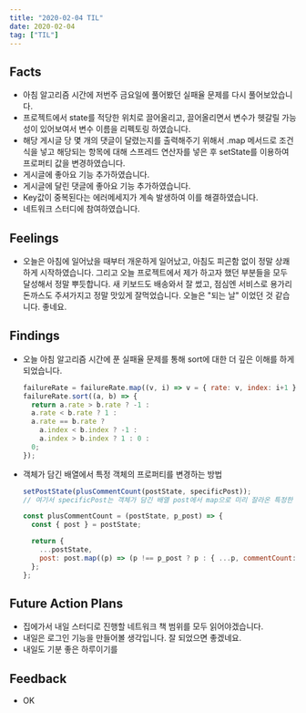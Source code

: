 ```yaml
---
title: "2020-02-04 TIL"
date: 2020-02-04
tag: ["TIL"]
---
```


## Facts

- 아침 알고리즘 시간에 저번주 금요일에 풀어봤던 실패율 문제를 다시 풀어보았습니다.
- 프로젝트에서 state를 적당한 위치로 끌어올리고, 끌어올리면서 변수가 헷갈릴 가능성이 있어보여서 변수 이름을 리펙토링 하였습니다.
- 해당 게시글 당 몇 개의 댓글이 달렸는지를 출력해주기 위해서 .map 메서드로 조건식을 넣고 해당되는 항목에 대해 스프레드 연산자를 넣은 후 setState를 이용하여 프로퍼티 값을 변경하였습니다.
- 게시글에 좋아요 기능 추가하였습니다.
- 게시글에 달린 댓글에 좋아요 기능 추가하였습니다.
- Key값이 중복된다는 에러메세지가 계속 발생하여 이를 해결하였습니다.
- 네트워크 스터디에 참여하였습니다.

## Feelings

- 오늘은 아침에 일어났을 때부터 개운하게 일어났고, 아침도 피곤함 없이 정말 상쾌하게 시작하였습니다. 그리고 오늘 프로젝트에서 제가 하고자 했던 부분들을 모두 달성해서 정말 뿌듯합니다. 새 키보드도 배송와서 잘 썼고, 점심엔 서비스로 용가리 돈까스도 주셔가지고 정말 맛있게 잘먹었습니다. 오늘은 "되는 날" 이었던 것 같습니다. 좋네요.

## Findings

- 오늘 아침 알고리즘 시간에 푼 실패율 문제를 통해 sort에 대한 더 깊은 이해를 하게되었습니다.

  ```javascript
  failureRate = failureRate.map((v, i) => v = { rate: v, index: i+1 });
  failureRate.sort((a, b) => {
    return a.rate > b.rate ? -1 :
    a.rate < b.rate ? 1 :
    a.rate == b.rate ?
      a.index < b.index ? -1 :
      a.index > b.index ? 1 : 0 :
    0;
  });
  ```

- 객체가 담긴 배열에서 특정 객체의 프로퍼티를 변경하는 방법

  ```javascript
  setPostState(plusCommentCount(postState, specificPost));
  // 여기서 specificPost는 객체가 담긴 배열 post에서 map으로 미리 잘라온 특정한 하나의 객체이다.

  const plusCommentCount = (postState, p_post) => {
    const { post } = postState;

    return {
      ...postState,
      post: post.map((p) => (p !== p_post ? p : { ...p, commentCount: p.commentCount + 1 })),
    };
  };
  ```

## Future Action Plans

- 집에가서 내일 스터디로 진행할 네트워크 책 범위를 모두 읽어야겠습니다.
- 내일은 로그인 기능을 만들어볼 생각입니다. 잘 되었으면 좋겠네요.
- 내일도 기분 좋은 하루이기를

## Feedback

- OK
